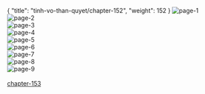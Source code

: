 { "title": "tinh-vo-than-quyet/chapter-152", "weight": 152 }
<img src="tinh-vo-than-quyet_0152_01-a719df93be1f35f952edf1b13a289c88.webp" alt="page-1" origin="http://1.bp.blogspot.com/-OyL2vDiZQMM/WyztWkUiXcI/AAAAAAAADVc/2Qsn8eVVGFI6yLM2k2V1jRqeIZTjFUdIgCLcBGAs/s1600/1.jpg?imgmax=0"><br/>
<img src="tinh-vo-than-quyet_0152_02-1387eee458d414f5eef819c55d457250.webp" alt="page-2" origin="http://1.bp.blogspot.com/-CKewxlAHNX4/WyztWvRikqI/AAAAAAAADVY/wJQMj4kso2c9zl_SGaaVySBsuL_I5UmxACLcBGAs/s1600/2.jpg?imgmax=0"><br/>
<img src="tinh-vo-than-quyet_0152_03-50b9adec0cfe633ee9dc19ecd65f6708.webp" alt="page-3" origin="http://1.bp.blogspot.com/-fHNVEGKljew/WyztXKRTvXI/AAAAAAAADVk/sGfcbek180AryGxf54SkQQdHy6waFXDGACLcBGAs/s1600/3.jpg?imgmax=0"><br/>
<img src="tinh-vo-than-quyet_0152_04-e97378f3231f82d9ec9c347da9d54d72.webp" alt="page-4" origin="http://1.bp.blogspot.com/-BBwcQrZgmVg/WyztXsZ09-I/AAAAAAAADVo/xjtPNHttIe0JY02D5PaIB7DUDD9ODrczwCLcBGAs/s1600/4.jpg?imgmax=0"><br/>
<img src="tinh-vo-than-quyet_0152_05-4fd36ce0284db80050ab75bc564e2955.webp" alt="page-5" origin="http://1.bp.blogspot.com/-tifpA_eKpWM/WyztX6Z9hSI/AAAAAAAADVs/243Q47_TgwQYop_VqEy8x751m-CYU_PjQCLcBGAs/s1600/5.jpg?imgmax=0"><br/>
<img src="tinh-vo-than-quyet_0152_06-b17249cbfba7607c7a95cfdb9c07eeca.webp" alt="page-6" origin="http://1.bp.blogspot.com/-U3_CaluZY6A/WyztX3siyxI/AAAAAAAADVw/vIQO6Wwr7gco33mh_KBQuaBX-fLbaCckACLcBGAs/s1600/6.jpg?imgmax=0"><br/>
<img src="tinh-vo-than-quyet_0152_07-0e72c26bbddf9839cad0a3599dacadca.webp" alt="page-7" origin="http://1.bp.blogspot.com/-fClB1H3Fuiw/WyztYdc7CRI/AAAAAAAADV0/H0GHBOA4mUELuSylAf2WpWHfgk68udJswCLcBGAs/s1600/7.jpg?imgmax=0"><br/>
<img src="tinh-vo-than-quyet_0152_08-41f7f253da58cd00e5f75238538f382c.webp" alt="page-8" origin="http://1.bp.blogspot.com/-JZMFgx4cuQc/WyztY-B28eI/AAAAAAAADV4/RrW58czFxd0gyp8BW14sfpyigudGg43WwCLcBGAs/s1600/8.jpg?imgmax=0"><br/>
<img src="tinh-vo-than-quyet_0152_09-9115dd88772e90e6a90a2ece3ff81fc9.webp" alt="page-9" origin="http://1.bp.blogspot.com/-lyQUBlM6f_o/WyztY-VAwrI/AAAAAAAADV8/91ZSrcsouhgdxv0Uyf5XJZ8MDwzaMGs_gCLcBGAs/s1600/9.jpg?imgmax=0"><br/>
<br/><a class="nextchap" href="/tinh-vo-than-quyet/chapter-153">chapter-153</a>

